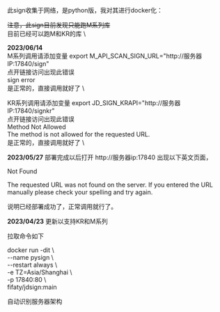 此sign收集于网络，是python版，我对其进行docker化：

~~注意，此sign目前发现只能跑M系列库~~ \
目前已经可以跑M和KR的库 \

**2023/06/14** \
M系列调用请添加变量 export M_API_SCAN_SIGN_URL="http://服务器IP:17840/sign" \
点开链接访问出现此错误 \
sign error \
是正常的，直接调用就好了 \

KR系列调用请添加变量 export JD_SIGN_KRAPI="http://服务器IP:17840/signkr" \
点开链接访问出现此错误 \
Method Not Allowed \
The method is not allowed for the requested URL. \
是正常的，直接调用就好了 \

**2023/05/27**
部署完成以后打开 http://服务器ip:17840 出现以下英文页面，

Not Found

The requested URL was not found on the server. If you entered the URL manually please check your spelling and try again.

说明已经部署成功了，正常调用就行了。

**2023/04/23**
更新以支持KR和M系列

拉取命令如下

docker run -dit \\  
--name pysign \\  
--restart always \\  
-e TZ=Asia/Shanghai \\  
-p 17840:80 \\  
fifaty/jdsign:main
  
自动识别服务器架构

